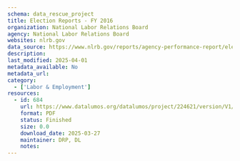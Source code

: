 ```yaml
---
schema: data_rescue_project 
title: Election Reports - FY 2016
organization: National Labor Relations Board
agency: National Labor Relations Board
websites: nlrb.gov
data_source: https://www.nlrb.gov/reports/agency-performance-report/election-reports/election-reports-fy-2016
description: 
last_modified: 2025-04-01
metadata_available: No
metadata_url: 
category:
  - ['Labor & Employment'] 
resources:
  - id: 684
    url: https://www.datalumos.org/datalumos/project/224621/version/V1/view
    format: PDF
    status: Finished
    size: 0.0
    download_date: 2025-03-27
    maintainer: DRP, DL
    notes: 
---
```

